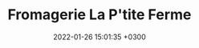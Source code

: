---
layout: post
title:  Fromagerie La P'tite Ferme
date:   2022-01-26 15:01:35 +0300
image:  '/images/points-de-ventes/la-maison-de-la-piousse.jpg'
tags:   [Marché fermier]
contactname: 
address: place du temple 11, 1040 Echallens
phone: 021 881 23 79
mail: info@petiteferme.com
timetable:
    monday: "Fermé"
    tuesday: "10:30 - 20:00"
    wednesday: "10:30 - 20:00"
    thursday: "10:30 - 20:00"
    friday: "10:30 - 20:00"
    saturday: "10:30 - 22:00"
    sunday: "Fermé"
---